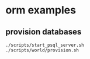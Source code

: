 # orm examples

## provision databases

```console
./scripts/start_psql_server.sh
./scripts/world/provision.sh
```
